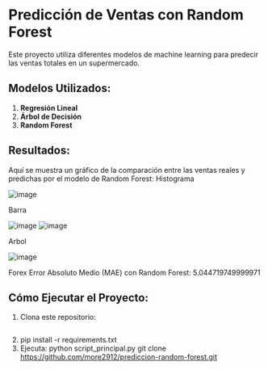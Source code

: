 # Predicción de Ventas con Random Forest

Este proyecto utiliza diferentes modelos de machine learning para predecir las ventas totales en un supermercado.

## Modelos Utilizados:
1. **Regresión Lineal**
2. **Árbol de Decisión**
3. **Random Forest**

## Resultados:
Aquí se muestra un gráfico de la comparación entre las ventas reales y predichas por el modelo de Random Forest:
Histograma

![image](https://github.com/user-attachments/assets/a5143e88-2b69-4597-a6f0-ea863bda9e4d)

Barra

![image](https://github.com/user-attachments/assets/be92f4ba-50fa-41ce-be79-b1d2077ca0bc)
![image](https://github.com/user-attachments/assets/be38329a-c2c5-4172-9c6b-5df52bd6cd46)

Arbol

![image](https://github.com/user-attachments/assets/3c465360-e2cb-4475-8735-e82a8daf0d5d)

Forex
Error Absoluto Medio (MAE) con Random Forest: 5.044719749999971

## Cómo Ejecutar el Proyecto:

1. Clona este repositorio:
   ```bash
2. pip install -r requirements.txt
3. Ejecuta: python script_principal.py
   git clone https://github.com/more2912/prediccion-random-forest.git
